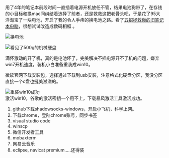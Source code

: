 用了4年的笔记本前段时间一直插着电源开机放任不管，结果电池狗带了，在存钱的小目标和换mac间纠结着选择了前者，还是救救这把老骨头吧，于是花了95大洋淘宝了一块电池，开启了我的令人手疼的换电池之路。看了[五招拯救你的旧笔记本电脑](https://www.guokr.com/article/6386/)，很想试试改造成数码相框 。


![换电池](/mydairy/img/xdn1.jpg "换电池")

![看见了500g的机械硬盘](/mydairy/img/xdn2.jpg "机械硬盘")

满怀激动的开了机，真的是电池坏了，完美解决不插电源开不了机的问题，嫌弃win7开机速度，装机小白准备重装成win10。

微软官网下载安装包，选择通过下载到usb安装，注意格式化硬盘分区，我没分区直接一个c盘也挺美滋滋的。

![重装win10成功](/mydairy/img/xdn3.jpg "重装win10成功")         
激活win10，谷歌的激活密钥一个用不上，下载暴风激活工具激活成功。
1. github下载shadowsocks-windows，开启小飞机，科学上网。
2. 下载chrome，登陆chrome账号，同步书签
3. visual studio code
4. winscp
5. 微信开发者工具
6. mobaxterm
7. 网易云音乐
8. eclipse, navicat premium.....还得装